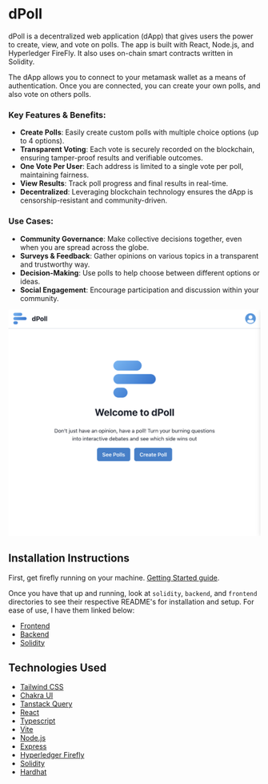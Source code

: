 # dPoll

dPoll is a decentralized web application (dApp) that gives users the power to create, view, and vote on polls. The app is built with React, Node.js, and Hyperledger FireFly. It also uses on-chain smart contracts written in Solidity.

The dApp allows you to connect to your metamask wallet as a means of authentication. Once you are connected, you can create your own polls, and also vote on others polls.

### Key Features & Benefits:

- **Create Polls**: Easily create custom polls with multiple choice options (up to 4 options).
- **Transparent Voting**: Each vote is securely recorded on the blockchain, ensuring tamper-proof results and verifiable outcomes.
- **One Vote Per User**: Each address is limited to a single vote per poll, maintaining fairness.
- **View Results**: Track poll progress and final results in real-time.
- **Decentralized**: Leveraging blockchain technology ensures the dApp is censorship-resistant and community-driven.

### Use Cases:

- **Community Governance**: Make collective decisions together, even when you are spread across the globe.
- **Surveys & Feedback**: Gather opinions on various topics in a transparent and trustworthy way.
- **Decision-Making**: Use polls to help choose between different options or ideas.
- **Social Engagement**: Encourage participation and discussion within your community.

![HomePage](HomePage.png)

## Installation Instructions

First, get firefly running on your machine. [Getting Started guide](https://hyperledger.github.io/firefly/latest/gettingstarted/).

Once you have that up and running, look at `solidity`, `backend`, and `frontend` directories to see their respective README's for installation and setup. For ease of use, I have them linked below:

- [Frontend](https://github.com/Skrillmau5er/dPoll/tree/master/frontend)
- [Backend](https://github.com/Skrillmau5er/dPoll/tree/master/backend)
- [Solidity](https://github.com/Skrillmau5er/dPoll/tree/master/solidity)

## Technologies Used

- [Tailwind CSS](https://tailwindcss.com/)
- [Chakra UI](https://v2.chakra-ui.com/)
- [Tanstack Query](https://tanstack.com/query/latest/docs/framework/react/overview)
- [React](https://react.dev/)
- [Typescript](https://www.typescriptlang.org/)
- [Vite](https://vitejs.dev/)
- [Node.js](https://nodejs.org/en)
- [Express](https://expressjs.com/)
- [Hyperledger Firefly](https://www.npmjs.com/package/@hyperledger/firefly-sdk)
- [Solidity](https://soliditylang.org/)
- [Hardhat](https://hardhat.org/)
